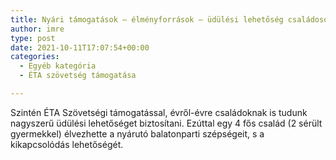 ```yaml
---
title: Nyári támogatások – élményforrások – üdülési lehetőség családosoknak
author: imre
type: post
date: 2021-10-11T17:07:54+00:00
categories:
  - Egyéb kategória
  - ÉTA szövetség támogatása

---
```

Szintén ÉTA Szövetségi támogatással, évről-évre családoknak is tudunk nagyszerű üdülési lehetőséget biztosítani. Ezúttal egy 4 fős család (2 sérült gyermekkel) élvezhette a nyárutó balatonparti szépségeit, s a kikapcsolódás lehetőségét.
